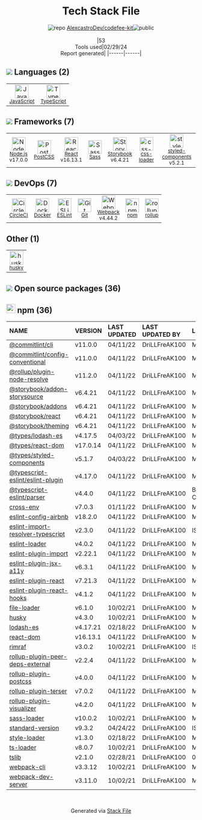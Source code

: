 <!--
&lt;--- Readme.md Snippet without images Start ---&gt;
## Tech Stack
AlexcastroDev/codefee-kit is built on the following main stack:

- [JavaScript](https://developer.mozilla.org/en-US/docs/Web/JavaScript) – Languages
- [TypeScript](http://www.typescriptlang.org) – Languages
- [Node.js](http://nodejs.org/) – Frameworks (Full Stack)
- [PostCSS](https://github.com/postcss/postcss) – CSS Pre-processors / Extensions
- [React](https://reactjs.org/) – Javascript UI Libraries
- [Sass](http://sass-lang.com/) – CSS Pre-processors / Extensions
- [Storybook](https://storybook.js.org/) – JavaScript Framework Components
- [css-loader](https://github.com/webpack-contrib/css-loader) – CSS Pre-processors / Extensions
- [styled-components](https://styled-components.com) – JavaScript Framework Components
- [CircleCI](https://circleci.com/) – Continuous Integration
- [Docker](https://www.docker.com/) – Virtual Machine Platforms & Containers
- [ESLint](http://eslint.org/) – Code Review
- [Webpack](http://webpack.js.org) – JS Build Tools / JS Task Runners
- [rollup](http://rollupjs.org/) – JS Build Tools / JS Task Runners

Full tech stack [here](/techstack.md)

&lt;--- Readme.md Snippet without images End ---&gt;

&lt;--- Readme.md Snippet with images Start ---&gt;
## Tech Stack
AlexcastroDev/codefee-kit is built on the following main stack:

- <img width='25' height='25' src='https://img.stackshare.io/service/1209/javascript.jpeg' alt='JavaScript'/> [JavaScript](https://developer.mozilla.org/en-US/docs/Web/JavaScript) – Languages
- <img width='25' height='25' src='https://img.stackshare.io/service/1612/bynNY5dJ.jpg' alt='TypeScript'/> [TypeScript](http://www.typescriptlang.org) – Languages
- <img width='25' height='25' src='https://img.stackshare.io/service/1011/n1JRsFeB_400x400.png' alt='Node.js'/> [Node.js](http://nodejs.org/) – Frameworks (Full Stack)
- <img width='25' height='25' src='https://img.stackshare.io/service/3339/rlFcjEdI.png' alt='PostCSS'/> [PostCSS](https://github.com/postcss/postcss) – CSS Pre-processors / Extensions
- <img width='25' height='25' src='https://img.stackshare.io/service/1020/OYIaJ1KK.png' alt='React'/> [React](https://reactjs.org/) – Javascript UI Libraries
- <img width='25' height='25' src='https://img.stackshare.io/service/1171/jCR2zNJV.png' alt='Sass'/> [Sass](http://sass-lang.com/) – CSS Pre-processors / Extensions
- <img width='25' height='25' src='https://img.stackshare.io/service/9240/sOct-Txm_400x400.png' alt='Storybook'/> [Storybook](https://storybook.js.org/) – JavaScript Framework Components
- <img width='25' height='25' src='https://img.stackshare.io/service/8074/default_d2b16fd6997fb2e164de645a34f9b8d5a880d999.png' alt='css-loader'/> [css-loader](https://github.com/webpack-contrib/css-loader) – CSS Pre-processors / Extensions
- <img width='25' height='25' src='https://img.stackshare.io/service/6749/styled-components.png' alt='styled-components'/> [styled-components](https://styled-components.com) – JavaScript Framework Components
- <img width='25' height='25' src='https://img.stackshare.io/service/190/CvqrSSFs_400x400.jpg' alt='CircleCI'/> [CircleCI](https://circleci.com/) – Continuous Integration
- <img width='25' height='25' src='https://img.stackshare.io/service/586/n4u37v9t_400x400.png' alt='Docker'/> [Docker](https://www.docker.com/) – Virtual Machine Platforms & Containers
- <img width='25' height='25' src='https://img.stackshare.io/service/3337/Q4L7Jncy.jpg' alt='ESLint'/> [ESLint](http://eslint.org/) – Code Review
- <img width='25' height='25' src='https://img.stackshare.io/service/1682/IMG_4636.PNG' alt='Webpack'/> [Webpack](http://webpack.js.org) – JS Build Tools / JS Task Runners
- <img width='25' height='25' src='https://img.stackshare.io/service/4423/zE8RTn9E_400x400.jpg' alt='rollup'/> [rollup](http://rollupjs.org/) – JS Build Tools / JS Task Runners

Full tech stack [here](/techstack.md)

&lt;--- Readme.md Snippet with images End ---&gt;
-->
<div align="center">

# Tech Stack File
![](https://img.stackshare.io/repo.svg "repo") [AlexcastroDev/codefee-kit](https://github.com/AlexcastroDev/codefee-kit)![](https://img.stackshare.io/public_badge.svg "public")
<br/><br/>
|53<br/>Tools used|02/29/24 <br/>Report generated|
|------|------|
</div>

## <img src='https://img.stackshare.io/languages.svg'/> Languages (2)
<table><tr>
  <td align='center'>
  <img width='36' height='36' src='https://img.stackshare.io/service/1209/javascript.jpeg' alt='JavaScript'>
  <br>
  <sub><a href="https://developer.mozilla.org/en-US/docs/Web/JavaScript">JavaScript</a></sub>
  <br>
  <sub></sub>
</td>

<td align='center'>
  <img width='36' height='36' src='https://img.stackshare.io/service/1612/bynNY5dJ.jpg' alt='TypeScript'>
  <br>
  <sub><a href="http://www.typescriptlang.org">TypeScript</a></sub>
  <br>
  <sub></sub>
</td>

</tr>
</table>

## <img src='https://img.stackshare.io/frameworks.svg'/> Frameworks (7)
<table><tr>
  <td align='center'>
  <img width='36' height='36' src='https://img.stackshare.io/service/1011/n1JRsFeB_400x400.png' alt='Node.js'>
  <br>
  <sub><a href="http://nodejs.org/">Node.js</a></sub>
  <br>
  <sub>v17.0.0</sub>
</td>

<td align='center'>
  <img width='36' height='36' src='https://img.stackshare.io/service/3339/rlFcjEdI.png' alt='PostCSS'>
  <br>
  <sub><a href="https://github.com/postcss/postcss">PostCSS</a></sub>
  <br>
  <sub></sub>
</td>

<td align='center'>
  <img width='36' height='36' src='https://img.stackshare.io/service/1020/OYIaJ1KK.png' alt='React'>
  <br>
  <sub><a href="https://reactjs.org/">React</a></sub>
  <br>
  <sub>v16.13.1</sub>
</td>

<td align='center'>
  <img width='36' height='36' src='https://img.stackshare.io/service/1171/jCR2zNJV.png' alt='Sass'>
  <br>
  <sub><a href="http://sass-lang.com/">Sass</a></sub>
  <br>
  <sub></sub>
</td>

<td align='center'>
  <img width='36' height='36' src='https://img.stackshare.io/service/9240/sOct-Txm_400x400.png' alt='Storybook'>
  <br>
  <sub><a href="https://storybook.js.org/">Storybook</a></sub>
  <br>
  <sub>v6.4.21</sub>
</td>

<td align='center'>
  <img width='36' height='36' src='https://img.stackshare.io/service/8074/default_d2b16fd6997fb2e164de645a34f9b8d5a880d999.png' alt='css-loader'>
  <br>
  <sub><a href="https://github.com/webpack-contrib/css-loader">css-loader</a></sub>
  <br>
  <sub></sub>
</td>

<td align='center'>
  <img width='36' height='36' src='https://img.stackshare.io/service/6749/styled-components.png' alt='styled-components'>
  <br>
  <sub><a href="https://styled-components.com">styled-components</a></sub>
  <br>
  <sub>v5.2.1</sub>
</td>

</tr>
</table>

## <img src='https://img.stackshare.io/devops.svg'/> DevOps (7)
<table><tr>
  <td align='center'>
  <img width='36' height='36' src='https://img.stackshare.io/service/190/CvqrSSFs_400x400.jpg' alt='CircleCI'>
  <br>
  <sub><a href="https://circleci.com/">CircleCI</a></sub>
  <br>
  <sub></sub>
</td>

<td align='center'>
  <img width='36' height='36' src='https://img.stackshare.io/service/586/n4u37v9t_400x400.png' alt='Docker'>
  <br>
  <sub><a href="https://www.docker.com/">Docker</a></sub>
  <br>
  <sub></sub>
</td>

<td align='center'>
  <img width='36' height='36' src='https://img.stackshare.io/service/3337/Q4L7Jncy.jpg' alt='ESLint'>
  <br>
  <sub><a href="http://eslint.org/">ESLint</a></sub>
  <br>
  <sub></sub>
</td>

<td align='center'>
  <img width='36' height='36' src='https://img.stackshare.io/service/1046/git.png' alt='Git'>
  <br>
  <sub><a href="http://git-scm.com/">Git</a></sub>
  <br>
  <sub></sub>
</td>

<td align='center'>
  <img width='36' height='36' src='https://img.stackshare.io/service/1682/IMG_4636.PNG' alt='Webpack'>
  <br>
  <sub><a href="http://webpack.js.org">Webpack</a></sub>
  <br>
  <sub>v4.44.2</sub>
</td>

<td align='center'>
  <img width='36' height='36' src='https://img.stackshare.io/service/1120/lejvzrnlpb308aftn31u.png' alt='npm'>
  <br>
  <sub><a href="https://www.npmjs.com/">npm</a></sub>
  <br>
  <sub></sub>
</td>

<td align='center'>
  <img width='36' height='36' src='https://img.stackshare.io/service/4423/zE8RTn9E_400x400.jpg' alt='rollup'>
  <br>
  <sub><a href="http://rollupjs.org/">rollup</a></sub>
  <br>
  <sub></sub>
</td>

</tr>
</table>

## Other (1)
<table><tr>
  <td align='center'>
  <img width='36' height='36' src='https://img.stackshare.io/service/9527/5502029.jpeg' alt='husky'>
  <br>
  <sub><a href="https://github.com/typicode/husky">husky</a></sub>
  <br>
  <sub></sub>
</td>

</tr>
</table>


## <img src='https://img.stackshare.io/group.svg' /> Open source packages (36)</h2>

## <img width='24' height='24' src='https://img.stackshare.io/service/1120/lejvzrnlpb308aftn31u.png'/> npm (36)

|NAME|VERSION|LAST UPDATED|LAST UPDATED BY|LICENSE|VULNERABILITIES|
|:------|:------|:------|:------|:------|:------|
|[@commitlint/cli](https://www.npmjs.com/@commitlint/cli)|v11.0.0|04/11/22|DriLLFreAK100 |MIT|N/A|
|[@commitlint/config-conventional](https://www.npmjs.com/@commitlint/config-conventional)|v11.0.0|04/11/22|DriLLFreAK100 |MIT|N/A|
|[@rollup/plugin-node-resolve](https://www.npmjs.com/@rollup/plugin-node-resolve)|v11.2.0|04/11/22|DriLLFreAK100 |MIT|N/A|
|[@storybook/addon-storysource](https://www.npmjs.com/@storybook/addon-storysource)|v6.4.21|04/11/22|DriLLFreAK100 |MIT|N/A|
|[@storybook/addons](https://www.npmjs.com/@storybook/addons)|v6.4.21|04/11/22|DriLLFreAK100 |MIT|N/A|
|[@storybook/react](https://www.npmjs.com/@storybook/react)|v6.4.21|04/11/22|DriLLFreAK100 |MIT|N/A|
|[@storybook/theming](https://www.npmjs.com/@storybook/theming)|v6.4.21|04/11/22|DriLLFreAK100 |MIT|N/A|
|[@types/lodash-es](https://www.npmjs.com/@types/lodash-es)|v4.17.5|04/03/22|DriLLFreAK100 |MIT|N/A|
|[@types/react-dom](https://www.npmjs.com/@types/react-dom)|v17.0.14|04/11/22|DriLLFreAK100 |MIT|N/A|
|[@types/styled-components](https://www.npmjs.com/@types/styled-components)|v5.1.7|04/03/22|DriLLFreAK100 |MIT|N/A|
|[@typescript-eslint/eslint-plugin](https://www.npmjs.com/@typescript-eslint/eslint-plugin)|v4.17.0|04/11/22|DriLLFreAK100 |MIT|N/A|
|[@typescript-eslint/parser](https://www.npmjs.com/@typescript-eslint/parser)|v4.4.0|04/11/22|DriLLFreAK100 |BSD-2-Clause|N/A|
|[cross-env](https://www.npmjs.com/cross-env)|v7.0.3|01/11/22|DriLLFreAK100 |MIT|N/A|
|[eslint-config-airbnb](https://www.npmjs.com/eslint-config-airbnb)|v18.2.0|04/11/22|DriLLFreAK100 |MIT|N/A|
|[eslint-import-resolver-typescript](https://www.npmjs.com/eslint-import-resolver-typescript)|v2.3.0|04/11/22|DriLLFreAK100 |ISC|N/A|
|[eslint-loader](https://www.npmjs.com/eslint-loader)|v4.0.2|04/11/22|DriLLFreAK100 |MIT|N/A|
|[eslint-plugin-import](https://www.npmjs.com/eslint-plugin-import)|v2.22.1|04/11/22|DriLLFreAK100 |MIT|N/A|
|[eslint-plugin-jsx-a11y](https://www.npmjs.com/eslint-plugin-jsx-a11y)|v6.3.1|04/11/22|DriLLFreAK100 |MIT|N/A|
|[eslint-plugin-react](https://www.npmjs.com/eslint-plugin-react)|v7.21.3|04/11/22|DriLLFreAK100 |MIT|N/A|
|[eslint-plugin-react-hooks](https://www.npmjs.com/eslint-plugin-react-hooks)|v4.1.2|04/11/22|DriLLFreAK100 |MIT|N/A|
|[file-loader](https://www.npmjs.com/file-loader)|v6.1.0|10/02/21|DriLLFreAK100 |MIT|N/A|
|[husky](https://www.npmjs.com/husky)|v4.3.0|10/02/21|DriLLFreAK100 |MIT|N/A|
|[lodash-es](https://www.npmjs.com/lodash-es)|v4.17.21|02/18/22|DriLLFreAK100 |MIT|N/A|
|[react-dom](https://www.npmjs.com/react-dom)|v16.13.1|04/11/22|DriLLFreAK100 |MIT|N/A|
|[rimraf](https://www.npmjs.com/rimraf)|v3.0.2|10/02/21|DriLLFreAK100 |ISC|N/A|
|[rollup-plugin-peer-deps-external](https://www.npmjs.com/rollup-plugin-peer-deps-external)|v2.2.4|04/11/22|DriLLFreAK100 |MIT|N/A|
|[rollup-plugin-postcss](https://www.npmjs.com/rollup-plugin-postcss)|v4.0.0|04/11/22|DriLLFreAK100 |MIT|N/A|
|[rollup-plugin-terser](https://www.npmjs.com/rollup-plugin-terser)|v7.0.2|04/11/22|DriLLFreAK100 |MIT|N/A|
|[rollup-plugin-visualizer](https://www.npmjs.com/rollup-plugin-visualizer)|v4.2.0|04/11/22|DriLLFreAK100 |MIT|N/A|
|[sass-loader](https://www.npmjs.com/sass-loader)|v10.0.2|10/02/21|DriLLFreAK100 |MIT|N/A|
|[standard-version](https://www.npmjs.com/standard-version)|v9.3.2|04/24/22|DriLLFreAK100 |ISC|N/A|
|[style-loader](https://www.npmjs.com/style-loader)|v1.3.0|02/18/22|DriLLFreAK100 |MIT|N/A|
|[ts-loader](https://www.npmjs.com/ts-loader)|v8.0.7|10/02/21|DriLLFreAK100 |MIT|N/A|
|[tslib](https://www.npmjs.com/tslib)|v2.1.0|02/28/21|DriLLFreAK100 |0BSD|N/A|
|[webpack-cli](https://www.npmjs.com/webpack-cli)|v3.3.12|10/02/21|DriLLFreAK100 |MIT|N/A|
|[webpack-dev-server](https://www.npmjs.com/webpack-dev-server)|v3.11.0|10/02/21|DriLLFreAK100 |MIT|N/A|

<br/>
<div align='center'>

Generated via [Stack File](https://github.com/marketplace/stack-file)
